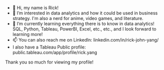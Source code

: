 - 👋 Hi, my name is Rick!
- 👀 I’m interested in data analytics and how it could be used in business strategy. I'm also a nerd for anime, video games, and literature.
- 🌱 I’m currently learning everything there is to know in data analytics! SQL, Python, Tableau, PowerBI, Excel, etc., etc., and I look forward to learning more!
- 📫 You can also reach me on LinkedIn: linkedin.com/in/rick-john-yang/
- I also have a Tableau Public profile: public.tableau.com/app/profile/rick.yang

Thank you so much for viewing my profile!

<!---
rjy22/rjy22 is a ✨ special ✨ repository because its `README.md` (this file) appears on your GitHub profile.
You can click the Preview link to take a look at your changes.
--->
